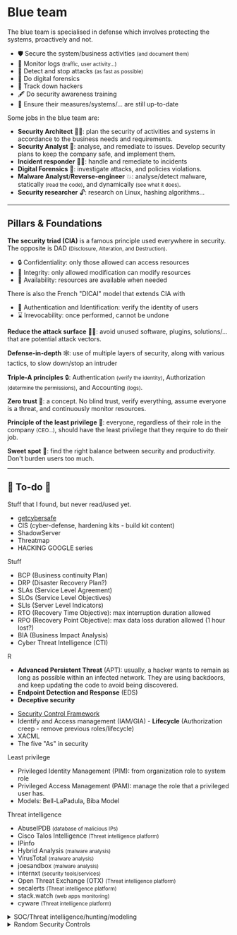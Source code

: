 # Blue team

<div class="row row-cols-md-2"><div>

The blue team is specialised in defense which involves protecting the systems, proactively and not.

* 🛡️ Secure the system/business activities <small>(and document them)</small>
* 🔎 Monitor logs <small>(traffic, user activity...)</small>
* 👮 Detect and stop attacks <small>(as fast as possible)</small>
* 🚓 Do digital forensics
* 🐬 Track down hackers
* 🖋️ Do security awareness training
* 🔁 Ensure their measures/systems/... are still up-to-date
</div><div>

Some jobs in the blue team are:

* **Security Architect** 👷‍♂️: plan the security of activities and systems in accordance to the business needs and requirements.
* **Security Analyst** 📝: analyse, and remediate to issues. Develop security plans to keep the company safe, and implement them.
* **Incident responder** 🧑‍🚒: handle and remediate to incidents
* **Digital Forensics** 🔎: investigate attacks, and policies violations.
* **Malware Analyst**/**Reverse-engineer** 💥: analyse/detect malware, statically <small>(read the code)</small>, and dynamically <small>(see what it does)</small>.
* **Security researcher** 🔓: research on Linux, hashing algorithms...
</div></div>

<hr class="sep-both">

## Pillars & Foundations

<div class="row row-cols-md-2 mt-3"><div>

**The security triad (CIA)** is a famous principle used everywhere in security. The opposite is DAD <small>(Disclosure, Alteration, and Destruction)</small>.

* 🔒 Confidentiality: only those allowed can access resources
* 🔎 Integrity: only allowed modification can modify resources
* 📂 Availability: resources are available when needed

There is also the French "DICAI" model that extends CIA with

* 🔑 Authentication and Identification: verify the identity of users
* ⌛ Irrevocability: once performed, cannot be undone

**Reduce the attack surface** 🏄‍♂️: avoid unused software, plugins, solutions/... that are potential attack vectors.
</div><div>

**Defense-in-depth** 🕸️: use of multiple layers of security, along with various tactics, to slow down/stop an intruder

**Triple-A principles** 🔒: Authentication <small>(verify the identity)</small>, Authorization <small>(determine the permissions)</small>, and Accounting <small>(logs)</small>.

**Zero trust** 🔎: a concept. No blind trust, verify everything, assume everyone is a threat, and continuously monitor resources.

**Principle of the least privilege** 👮: everyone, regardless of their role in the company <small>(CEO...)</small>, should have the least privilege that they require to do their job.

**Sweet spot** 🍭: find the right balance between security and productivity. Don't burden users too much.
</div></div>

<hr class="sep-both">

## 👻 To-do 👻

Stuff that I found, but never read/used yet.

<div class="row row-cols-md-2"><div>

* [getcybersafe](https://www.getcybersafe.gc.ca/en)
* CIS (cyber-defense, hardening kits - build kit content)
* ShadowServer
* Threatmap
* HACKING GOOGLE series

Stuff

* BCP (Business continuity Plan)
* DRP (Disaster Recovery Plan?)
* SLAs (Service Level Agreement)
* SLOs (Service Level Objectives)
* SLIs (Server Level Indicators)
* RTO (Recovery Time Objective): max interruption duration allowed
* RPO (Recovery Point Objective): max data loss duration allowed (1 hour lost?)
* BIA (Business Impact Analysis)
* Cyber Threat Intelligence (CTI)

R

* **Advanced Persistent Threat** (APT): usually, a hacker wants to remain as long as possible within an infected network. They are using backdoors, and keep updating the code to avoid being discovered.
* **Endpoint Detection and Response** (EDS)
* **Deceptive security**
</div><div>

* [Security Control Framework](https://securecontrolsframework.com/)
* Identify and Access management (IAM/GIA) - **Lifecycle** (Authorization creep - remove previous roles/lifecycle)
* XACML
* The five "As" in security

Least privilege

* Privileged Identity Management (PIM): from organization role to system role
* Privileged Access Management (PAM): manage the role that a privileged user has.
* Models: Bell-LaPadula, Biba Model

Threat intelligence

* AbuseIPDB <small>(database of malicious IPs)</small>
* Cisco Talos Intelligence <small>(Threat intelligence platform)</small>
* IPinfo
* Hybrid Analysis <small>(malware analysis)</small>
* VirusTotal <small>(malware analysis)</small>
* joesandbox <small>(malware analysis)</small>
* internxt <small>(security tools/services)</small>
* Open Threat Exchange (OTX) <small>(Threat intelligence platform)</small>
* secalerts <small>(Threat intelligence platform)</small>
* stack.watch <small>(web apps monitoring)</small>
* cyware <small>(Threat intelligence platform)</small>

<details class="details-n">
<summary>SOC/Threat intelligence/hunting/modeling</summary>

* Security Operation Center (SOC): a team of cybersecurity professionals working 24/7 <small>(detect unusual activity, vulnerabilities, intrusions, violations, training/awareness)</small>. They are using the firewall/DNS/DHCP/... logs, Network security monitoring (NSM), and they might use a SIEM.
* Threat Intelligence: dig information about actual and potential enemies, and prepare in case they attack you.
* Threat hunting: if a machine is suspected to have been intruded, they start hunting to confirm their assumption.
* Threat modeling: review, and improve the security measures (STRIDE, PASTA)
</details>

<details class="details-n">
<summary>Random Security Controls</summary>


* Set up a robust password policy
    * Length, Complexity, Periodic updates, Lock, History...
    * Lock accounts for X minutes of inactivity
    * Add strong authentication (two-factor/MFA)
* Secure external devices
    * Disable booting using an external device
    * Detect and prevent them to install something/be installed
    * Use an antivirus to scan them
    * Forbid the use of local printers <small>(over secured network printers)</small>
    * Disable autorun <small>(execution of code)</small> when connecting devices
* User permissions
    * Setup access control <small>(no excessive privileges, no shared accounts...)</small>. Only administrator should be allowed to disable/configure security-related tools.
    * Ask for a password to edit BIOS configuration
    * Disallow to remotely start a device
    * Disable unneeded programs and services
    * Disable/Limit the use of local user accounts <small>(if not required)</small>
    * Do not give admin privilege to local accounts <small>(unless required)</small>
    * Ensure we can't use a workstation without a password
    * Limit access to the Windows registry

➡️ For root/administrator accounts, the password should be updated regularly, and its usage should be justified.

➡️ Tell users when they are not allowed to access something, or when it is monitored, and when it can lead to prosecution.
</details>
</div></div>